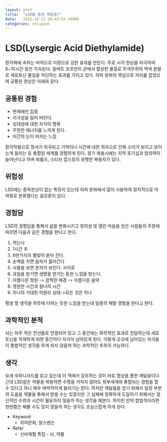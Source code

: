 ```yaml
---
layout: post
title:  "LSD를 통한 깨달음?"
date:   2016-10-13 18:43:12 +0900
categories: religion
---
```


# LSD(Lysergic Acid Diethylamide)

환각제에 속하는 마약으로 미량으로 강한 효과를 만든다. 주로 시각 현상을 자극하며 8~10시간 동안 지속된다.
알버트 호프만이 균에서 합성한 물질로 무색무취의 백색 분말로 세로토닌 물질을 차단하는 효과를 가지고 있다.
히피 문화의 핵심으로 자리를 잡았으며 공통된 현상은 아래와 같다.

## 공통된 경험

- 현재에만 집중
- 이극성을 잃어 버린다.
- 상대성에 대한 자각이 명확
- 무한한 에너지를 느끼게 된다.
- 미간의 눈이 떠지는 느낌

환각작용으로 정서가 외곡되고 기억이나 시간에 대한 외곡으로 인해 소리가 보이고 보이는게 들리는 등 통합된 세계를 경험하게 된다.
장기 복용시에는 지적 호기심과 창의력이 늘어난다고 하며 비틀즈, 스티브 잡스등의 유명한 복용자가 있다.

## 위험성

LSD에는 중독현상이 없는 특징이 있는데 히피 문화에서 많이 사용하여 정치적으로 마약류로 분류했다는 음모론이 있다.

## 경험담

LSD의 경험담을 통해서 삶을 변화시키고 창의성 및 열린 마음을 얻은 사람들의 주장에 따르면 다음과 같은 경험을 한다고 한다.

1. 먹는다
2. 1시간 후
3. 6만가지의 별빛이 쏟아 진다.
4. 손벽을 치면 음파가 흘러간다
5. 사물을 보면 분자가 보인다. 사이로
6. 과일을 벋기면 생명을 벋기는 듣한 느낌을 받는다.
7. 아름다운 정원 -> 끔찍한 배경 -> 아름다운 음악
8. 영원한 시간과 찰나의 시간
9. 하나의 거대한 미분리 상태->모든 것은 하나

평생 할 생각을 하루에 다하는 듯한 느낌을 받는데 일종의 해탈 경험을 한다고 한다.

## 과학적인 분적

뇌는 아주 작은 전선들로 연결되어 있고 그 중간에는 화학적인 효과로 전달하는데 세로토닌을 억제하게 되면 중간마다 자극이 남아있게 된다.
이렇게 곳곳에 남아있는 자극들이 통합적인 생각을 하게 되지 않을까 하는 과학적인 추측이 가능하다.

## 생각

요새 우파니샤드를 읽고 있는데 이 책에서 강조하는 것이 바로 명상을 통한 깨달음이다. 근데 LSD같은 약물을 복용하면 수행을 거치지 않아도 외부세계와 통합되는 경험을 할 수 있다고 하니 매우 매력적이게 들리기는 한다. 하지만 깨달음을 얻기 위해서 일정 부분의 도움을 약물을 통해서 받을 수는 있겠지만 그 실체에 정확하게 도달하기 위해서는 정신적인 수련과 시간이 필요하지 않을까 하는 생각을 해본다. 하지만 만약 합법적이라면 한번쯤은 해볼 수도 있지 않을까 하는 생각도 조심스럽게 하게 된다.

- Keyword
  - 히피문화, 찰스맨슨
- Refer
  - 신비체험 특집 - 뇌, 약물
